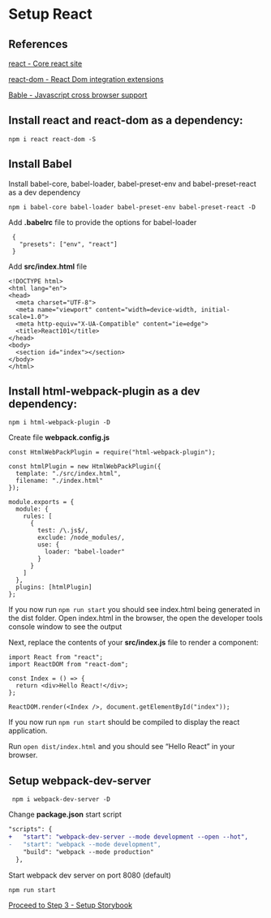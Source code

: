 # Setup React
## References

[react - Core react site](https://reactjs.org/)

[react-dom - React Dom integration extensions](https://reactjs.org/docs/react-dom.html)

[Bable - Javascript cross browser support](https://babeljs.io/)

## Install react and react-dom as a dependency:
``` 
npm i react react-dom -S
```

## Install Babel

Install babel-core, babel-loader, babel-preset-env and babel-preset-react as a dev dependency

``` 
npm i babel-core babel-loader babel-preset-env babel-preset-react -D
```

Add **.babelrc** file to provide the options for babel-loader

```
 {
   "presets": ["env", "react"]
 }
```


Add **src/index.html** file

``` 
<!DOCTYPE html>
<html lang="en">
<head>
  <meta charset="UTF-8">
  <meta name="viewport" content="width=device-width, initial-scale=1.0">
  <meta http-equiv="X-UA-Compatible" content="ie=edge">
  <title>React101</title>
</head>
<body>
  <section id="index"></section>
</body>
</html>
```

## Install html-webpack-plugin as a dev dependency:

``` 
npm i html-webpack-plugin -D
```

Create file **webpack.config.js**

``` 
const HtmlWebPackPlugin = require("html-webpack-plugin");

const htmlPlugin = new HtmlWebPackPlugin({
  template: "./src/index.html",
  filename: "./index.html"
});

module.exports = {
  module: {
    rules: [
      {
        test: /\.js$/,
        exclude: /node_modules/,
        use: {
          loader: "babel-loader"
        }
      }
    ]
  },
  plugins: [htmlPlugin]
};
```

If you now run ```npm run start``` you should see index.html being generated in the dist folder.
Open index.html in the browser, the open the developer tools console window to see the output



Next, replace the contents of your **src/index.js** file to render a component:

``` 
import React from "react";
import ReactDOM from "react-dom";

const Index = () => {
  return <div>Hello React!</div>;
};

ReactDOM.render(<Index />, document.getElementById("index"));
```

If you now run ```npm run start``` should be compiled to display the react application.

Run ```open dist/index.html``` and you should see “Hello React” in your browser.

## Setup webpack-dev-server
```
 npm i webpack-dev-server -D
```

Change **package.json** start script 

```diff
"scripts": {
+   "start": "webpack-dev-server --mode development --open --hot",
-   "start": "webpack --mode development",
    "build": "webpack --mode production"
  },
```

Start webpack dev server on port 8080 (default)
``` 
npm run start
```

[Proceed to Step 3 - Setup Storybook](setup-storybook.md)
